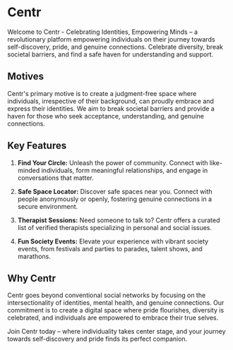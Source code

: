 # Centr

Welcome to Centr - Celebrating Identities, Empowering Minds – a revolutionary platform empowering individuals on their journey towards self-discovery, pride, and genuine connections. Celebrate diversity, break societal barriers, and find a safe haven for understanding and support.

## Motives

Centr's primary motive is to create a judgment-free space where individuals, irrespective of their background, can proudly embrace and express their identities. We aim to break societal barriers and provide a haven for those who seek acceptance, understanding, and genuine connections.

## Key Features

1. **Find Your Circle:**
   Unleash the power of community. Connect with like-minded individuals, form meaningful relationships, and engage in conversations that matter.

2. **Safe Space Locator:**
   Discover safe spaces near you. Connect with people anonymously or openly, fostering genuine connections in a secure environment.

3. **Therapist Sessions:**
   Need someone to talk to? Centr offers a curated list of verified therapists specializing in personal and social issues.

4. **Fun Society Events:**
   Elevate your experience with vibrant society events, from festivals and parties to parades, talent shows, and marathons.

## Why Centr

Centr goes beyond conventional social networks by focusing on the intersectionality of identities, mental health, and genuine connections. Our commitment is to create a digital space where pride flourishes, diversity is celebrated, and individuals are empowered to embrace their true selves.

Join Centr today – where individuality takes center stage, and your journey towards self-discovery and pride finds its perfect companion.
